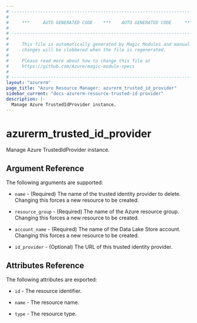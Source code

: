 ```yaml
---
# ----------------------------------------------------------------------------
#
#     ***     AUTO GENERATED CODE    ***    AUTO GENERATED CODE     ***
#
# ----------------------------------------------------------------------------
#
#     This file is automatically generated by Magic Modules and manual
#     changes will be clobbered when the file is regenerated.
#
#     Please read more about how to change this file at
#     https://github.com/Azure/magic-module-specs
#
# ----------------------------------------------------------------------------
layout: "azurerm"
page_title: "Azure Resource Manager: azurerm_trusted_id_provider"
sidebar_current: "docs-azurerm-resource-trusted-id-provider"
description: |-
  Manage Azure TrustedIdProvider instance.
---
```


# azurerm_trusted_id_provider

Manage Azure TrustedIdProvider instance.


## Argument Reference

The following arguments are supported:

* `name` - (Required) The name of the trusted identity provider to delete. Changing this forces a new resource to be created.

* `resource_group` - (Required) The name of the Azure resource group. Changing this forces a new resource to be created.

* `account_name` - (Required) The name of the Data Lake Store account. Changing this forces a new resource to be created.

* `id_provider` - (Optional) The URL of this trusted identity provider.

## Attributes Reference

The following attributes are exported:

* `id` - The resource identifier.

* `name` - The resource name.

* `type` - The resource type.
